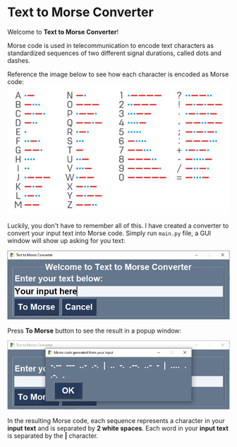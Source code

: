 # Text to Morse Converter
Welcome to **Text to Morse Converter**!

Morse code is used in telecommunication to encode text characters as standardized sequences of two different signal durations, called dots and dashes.

Reference the image below to see how each character is encoded as Morse code:
<img src='./references/reference-2.jpg'>

Luckily, you don't have to remember all of this. I have created a converter to convert your input text into Morse code. Simply run `main.py` file, a GUI window will show up asking for you text:

<img src='./references/main-window.jpg'>

Press **To Morse** button to see the result in a popup window:

<img src='./references/popup-window.jpg'>

In the resulting Morse code, each sequence represents a character in your **input text** and is separated by **2 white spaces**. Each word in your **input text** is separated by the **|** character.
